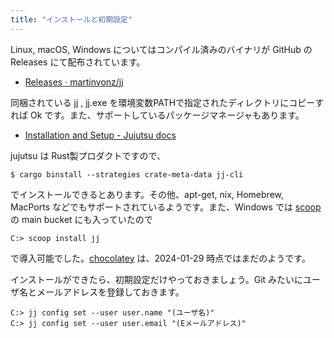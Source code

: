 ```yaml
---
title: "インストールと初期設定"
---
```

Linux, macOS, Windows についてはコンパイル済みのバイナリが GitHub の Releases にて配布されています。

- [Releases · martinvonz/jj](https://github.com/martinvonz/jj/releases)

同梱されている jj , jj.exe を環境変数PATHで指定されたディレクトリにコピーすれば Ok です。また、サポートしているパッケージマネージャもあります。

+ [Installation and Setup - Jujutsu docs](https://martinvonz.github.io/jj/latest/install-and-setup/)

jujutsu は Rust製プロダクトですので、

```
$ cargo binstall --strategies crate-meta-data jj-cli
```

でインストールできるとあります。その他、apt-get, nix, Homebrew, MacPorts などでもサポートされているようです。また、Windows では [scoop](https://scoop.sh) の main bucket にも入っていたので

```
C:> scoop install jj
```

で導入可能でした。[chocolatey](https://chocolatey.org) は、2024-01-29 時点ではまだのようです。

インストールができたら、初期設定だけやっておきましょう。Git みたいにユーザ名とメールアドレスを登録しておきます。

```
C:> jj config set --user user.name "(ユーザ名)"
C:> jj config set --user user.email "(Eメールアドレス)"
```
